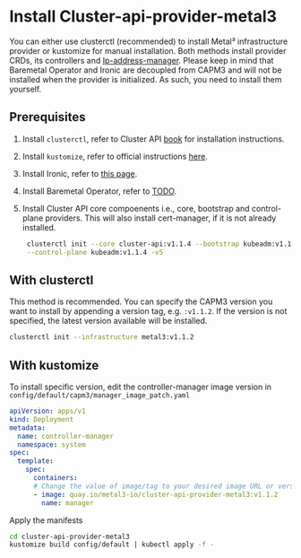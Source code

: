 # Install Cluster-api-provider-metal3

You can either use clusterctl (recommended) to install Metal³ infrastructure provider
or kustomize for manual installation. Both methods install provider CRDs,
its controllers and [Ip-address-manager](https://github.com/metal3-io/ip-address-manager).
Please keep in mind that Baremetal Operator and Ironic are decoupled from CAPM3
and will not be installed when the provider is initialized. As such, you need to
install them yourself.

## Prerequisites

1. Install `clusterctl`, refer to Cluster API [book](https://cluster-api.sigs.k8s.io/user/quick-start.html#install-clusterctl) for installation instructions.
1. Install `kustomize`, refer to official instructions [here](https://kubectl.docs.kubernetes.io/installation/kustomize/).
1. Install Ironic, refer to [this page](https://book.metal3.io/ironic/ironic_installation.html).
1. Install Baremetal Operator, refer to [TODO](TODO).
1. Install Cluster API core compoenents i.e., core, bootstrap and control-plane providers. This will also install cert-manager, if it is not already installed.

    ```bash
     clusterctl init --core cluster-api:v1.1.4 --bootstrap kubeadm:v1.1.4 \
     --control-plane kubeadm:v1.1.4 -v5
    ```

## With clusterctl

This method is recommended. You can specify the CAPM3 version you want to install by appending a version tag, e.g. `:v1.1.2`. If the version is not specified, the latest version available will be installed.

```bash
clusterctl init --infrastructure metal3:v1.1.2
```

## With kustomize

To install specific version, edit the controller-manager image version in `config/default/capm3/manager_image_patch.yaml`

```yaml
apiVersion: apps/v1
kind: Deployment
metadata:
  name: controller-manager
  namespace: system
spec:
  template:
    spec:
      containers:
      # Change the value of image/tag to your desired image URL or version tag
      - image: quay.io/metal3-io/cluster-api-provider-metal3:v1.1.2
        name: manager
```

Apply the manifests

```bash
cd cluster-api-provider-metal3
kustomize build config/default | kubectl apply -f -
```

